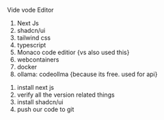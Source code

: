 Vide vode Editor


<!-- Technologies used -->

1. Next Js
2. shadcn/ui
3. tailwind css
4. typescript
5. Monaco code editior {vs also used this}
6. webcontainers
7. docker
8. ollama: codeollma {because its free. used for api}

<!-- Chapter 1 -->
1. install next js
2. verify all the version related things
3. install shadcn/ui
4. push our code to git

<!-- Chapter 2 : Database MongoDB -->
